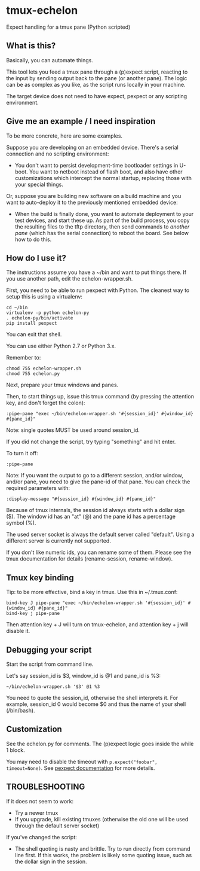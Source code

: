 # tmux-echelon

Expect handling for a tmux pane (Python scripted)

## What is this?

Basically, you can automate things.

This tool lets you feed a tmux pane through a (p)expect script, reacting to the
input by sending output back to the pane (or another pane). The logic can be as
complex as you like, as the script runs locally in your machine.

The target device does not need to have expect, pexpect or any scripting
environment.

## Give me an example / I need inspiration

To be more concrete, here are some examples.

Suppose you are developing on an embedded device. There's a serial connection
and no scripting environment:

  * You don't want to persist development-time bootloader
  settings in U-boot. You want to netboot instead of flash boot, and also have
  other customizations which intercept the normal startup, replacing those with
  your special things.

Or, suppose you are building new software on a build machine and you want to
auto-deploy it to the previously mentioned embedded device:

  * When the build is finally done, you want to automate deployment to your
  test devices, and start these up. As part of the build process, you copy the
  resulting files to the tftp directory, then send commands to *another pane*
  (which has the serial connection) to reboot the board. See below how to do this.

## How do I use it?

The instructions assume you have a ~/bin and want to put things there. If you
use another path, edit the echelon-wrapper.sh.

First, you need to be able to run pexpect with Python. The cleanest way to setup
this is using a virtualenv:

```
cd ~/bin
virtualenv -p python echelon-py
. echelon-py/bin/activate
pip install pexpect
```

You can exit that shell.

You can use either Python 2.7 or Python 3.x.

Remember to:

```
chmod 755 echelon-wrapper.sh
chmod 755 echelon.py
```

Next, prepare your tmux windows and panes.

Then, to start things up, issue this tmux command (by pressing the attention
key, and don't forget the colon):

```
:pipe-pane "exec ~/bin/echelon-wrapper.sh '#{session_id}' #{window_id} #{pane_id}"
```
Note: single quotes MUST be used around session_id.

If you did not change the script, try typing "something" and hit enter.

To turn it off:

```
:pipe-pane
```

Note: If you want the output to go to a different session, and/or window,
and/or pane, you need to give the pane-id of that pane. You can check the
required parameters with:

```
:display-message "#{session_id} #{window_id} #{pane_id}"
```

Because of tmux internals, the session id always starts with a dollar sign ($).
The window id has an "at" (@) and the pane id has a percentage symbol (%).

The used server socket is always the default server called "default". Using a
different server is currently not supported.

If you don't like numeric ids, you can rename some of them. Please see the tmux
documentation for details (rename-session, rename-window).

## Tmux key binding

Tip: to be more effective, bind a key in tmux. Use this in ~/.tmux.conf:

```
bind-key J pipe-pane "exec ~/bin/echelon-wrapper.sh '#{session_id}' #{window_id} #{pane_id}"
bind-key j pipe-pane
```

Then attention key + J will turn on tmux-echelon, and attention key + j will disable it.

## Debugging your script

Start the script from command line.

Let's say session_id is $3, window_id is @1 and pane_id is %3:

```
~/bin/echelon-wrapper.sh '$3' @1 %3
```

You need to quote the session_id, otherwise the shell interprets it.
For example, session_id 0 would become $0 and thus the name of your shell (/bin/bash).

## Customization

See the echelon.py for comments. The (p)expect logic goes inside the while 1
block.

You may need to disable the timeout with `p.expect("foobar", timeout=None)`.
See [pexpect documentation](https://pexpect.readthedocs.io/) for more details.

## TROUBLESHOOTING 

If it does not seem to work:

  * Try a newer tmux
  * If you upgrade, kill existing tmuxes (otherwise the old one will be used
    through the default server socket)

If you've changed the script:

  * The shell quoting is nasty and brittle. Try to run directly from command
    line first. If this works, the problem is likely some quoting issue, such as
    the dollar sign in the session.
